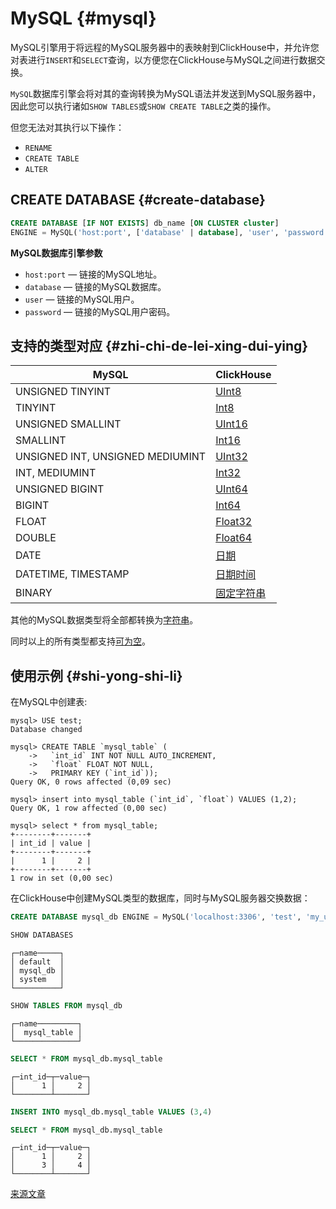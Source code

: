 
# MySQL {#mysql}

MySQL引擎用于将远程的MySQL服务器中的表映射到ClickHouse中，并允许您对表进行`INSERT`和`SELECT`查询，以方便您在ClickHouse与MySQL之间进行数据交换。

`MySQL`数据库引擎会将对其的查询转换为MySQL语法并发送到MySQL服务器中，因此您可以执行诸如`SHOW TABLES`或`SHOW CREATE TABLE`之类的操作。

但您无法对其执行以下操作：

-   `RENAME`
-   `CREATE TABLE`
-   `ALTER`

## CREATE DATABASE {#create-database}

``` sql
CREATE DATABASE [IF NOT EXISTS] db_name [ON CLUSTER cluster]
ENGINE = MySQL('host:port', ['database' | database], 'user', 'password')
```

**MySQL数据库引擎参数**

-   `host:port` — 链接的MySQL地址。
-   `database` — 链接的MySQL数据库。
-   `user` — 链接的MySQL用户。
-   `password` — 链接的MySQL用户密码。

## 支持的类型对应 {#zhi-chi-de-lei-xing-dui-ying}

| MySQL                            | ClickHouse                                                  |
|----------------------------------|-------------------------------------------------------------|
| UNSIGNED TINYINT                 | [UInt8](../../sql_reference/data_types/int_uint.md)         |
| TINYINT                          | [Int8](../../sql_reference/data_types/int_uint.md)          |
| UNSIGNED SMALLINT                | [UInt16](../../sql_reference/data_types/int_uint.md)        |
| SMALLINT                         | [Int16](../../sql_reference/data_types/int_uint.md)         |
| UNSIGNED INT, UNSIGNED MEDIUMINT | [UInt32](../../sql_reference/data_types/int_uint.md)        |
| INT, MEDIUMINT                   | [Int32](../../sql_reference/data_types/int_uint.md)         |
| UNSIGNED BIGINT                  | [UInt64](../../sql_reference/data_types/int_uint.md)        |
| BIGINT                           | [Int64](../../sql_reference/data_types/int_uint.md)         |
| FLOAT                            | [Float32](../../sql_reference/data_types/float.md)          |
| DOUBLE                           | [Float64](../../sql_reference/data_types/float.md)          |
| DATE                             | [日期](../../sql_reference/data_types/date.md)              |
| DATETIME, TIMESTAMP              | [日期时间](../../sql_reference/data_types/datetime.md)      |
| BINARY                           | [固定字符串](../../sql_reference/data_types/fixedstring.md) |

其他的MySQL数据类型将全部都转换为[字符串](../../sql_reference/data_types/string.md)。

同时以上的所有类型都支持[可为空](../../sql_reference/data_types/nullable.md)。

## 使用示例 {#shi-yong-shi-li}

在MySQL中创建表:

    mysql> USE test;
    Database changed

    mysql> CREATE TABLE `mysql_table` (
        ->   `int_id` INT NOT NULL AUTO_INCREMENT,
        ->   `float` FLOAT NOT NULL,
        ->   PRIMARY KEY (`int_id`));
    Query OK, 0 rows affected (0,09 sec)

    mysql> insert into mysql_table (`int_id`, `float`) VALUES (1,2);
    Query OK, 1 row affected (0,00 sec)

    mysql> select * from mysql_table;
    +--------+-------+
    | int_id | value |
    +--------+-------+
    |      1 |     2 |
    +--------+-------+
    1 row in set (0,00 sec)

在ClickHouse中创建MySQL类型的数据库，同时与MySQL服务器交换数据：

``` sql
CREATE DATABASE mysql_db ENGINE = MySQL('localhost:3306', 'test', 'my_user', 'user_password')
```

``` sql
SHOW DATABASES
```

``` text
┌─name─────┐
│ default  │
│ mysql_db │
│ system   │
└──────────┘
```

``` sql
SHOW TABLES FROM mysql_db
```

``` text
┌─name─────────┐
│  mysql_table │
└──────────────┘
```

``` sql
SELECT * FROM mysql_db.mysql_table
```

``` text
┌─int_id─┬─value─┐
│      1 │     2 │
└────────┴───────┘
```

``` sql
INSERT INTO mysql_db.mysql_table VALUES (3,4)
```

``` sql
SELECT * FROM mysql_db.mysql_table
```

``` text
┌─int_id─┬─value─┐
│      1 │     2 │
│      3 │     4 │
└────────┴───────┘
```

[来源文章](https://clickhouse.tech/docs/en/database_engines/mysql/) <!--hide-->

